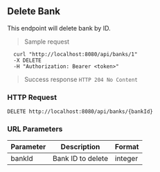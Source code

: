 ## Delete Bank
This endpoint will delete bank by ID.

> Sample request

```shell
  curl "http://localhost:8080/api/banks/1"
  -X DELETE
  -H "Authorization: Bearer <token>"
```

> Success response <code>HTTP 204 No Content</code>

### HTTP Request

`DELETE http://localhost:8080/api/banks/{bankId}`

### URL Parameters

Parameter | Description | Format
--------- | ----------- | ---------
bankId | Bank ID to delete | integer
